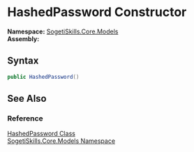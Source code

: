 HashedPassword Constructor
==========================

**Namespace:** [SogetiSkills.Core.Models][1]  
**Assembly:**

Syntax
------

```csharp
public HashedPassword()
```


See Also
--------

### Reference
[HashedPassword Class][2]  
[SogetiSkills.Core.Models Namespace][1]  

[1]: ../README.md
[2]: README.md